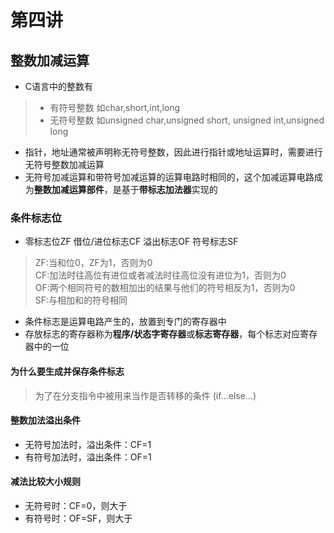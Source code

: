 # 第四讲  
## 整数加减运算   
* C语言中的整数有    
> - 有符号整数  如char,short,int,long    
> - 无符号整数  如unsigned char,unsigned short, unsigned int,unsigned long    

* 指针，地址通常被声明称无符号整数，因此进行指针或地址运算时，需要进行无符号整数加减运算      
* 无符号加减运算和带符号加减运算的运算电路时相同的，这个加减运算电路成为**整数加减运算部件**，是基于**带标志加法器**实现的    

### 条件标志位   
* 零标志位ZF  借位/进位标志CF  溢出标志OF  符号标志SF    
> ZF:当和位0，ZF为1，否则为0   
> CF:加法时往高位有进位或者减法时往高位没有进位为1，否则为0    
> OF:两个相同符号的数相加出的结果与他们的符号相反为1，否则为0    
> SF:与相加和的符号相同    

* 条件标志是运算电路产生的，放置到专门的寄存器中     
* 存放标志的寄存器称为**程序/状态字寄存器**或**标志寄存器**，每个标志对应寄存器中的一位     

#### 为什么要生成并保存条件标志   
> 为了在分支指令中被用来当作是否转移的条件  (if...else...)    

#### 整数加法溢出条件   
* 无符号加法时，溢出条件：CF=1   
* 有符号加法时，溢出条件：OF=1    

#### 减法比较大小规则   
* 无符号时：CF=0，则大于  
* 有符号时：OF=SF，则大于    

